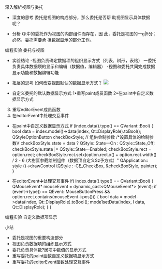 深入解析视图与委托
- 深度的思考
委托是视图的构成部分，那么委托是否帮
助视图显示具体数据呢？

- 分析
Qt中的委托作为视图的内部组件而存在，因
此，委托是视图的一g|5分；必然，委托需要承
担数据显示的部分工作。

编程实验 委托与视图 

- 实验结论
-视图负责确定数据项的组织显示方式（列表，树形，表格）
一委托负责具体数据项的显示和编辑（数据值，编辑器）
-视图和委托共同完成数据显示功能和数据编辑功能


- 拓展的思考
如何改变视图默认的数据显示方式？
![](_v_images_/.png)

- 自定义委托的默认数据显示方式
1•重写paint成员函数
2•在paint中自定义数据显示方式
3. 重写editorEvent成员函数
4. 在editorEvent中处理交互事件

- 在paint中自定义数据显示方式
if (index.data().type() == QVariant::Bool)
{
bool data = index.model()->data(index, Qt::DisplayRole).toBool();
QStyleOptionButton checkBoxStyle; // 组供会制参数
/*设置具体的绘制参数V
checkBoxStyle.state = data ? QStyle::State一On : QStyle::State_Off;
checkBoxStyle.state |= QStyle::State一Enabled;
checkBoxStyle.rect = option.rect;
checkBoxStyle.rect.setx(option.rect.x() + option.rect.width() / 2 - 6
/大樹匡参截绘制组件（数据顶自定义Sz予方式）"
QApplication:: style ()->drawControl (QStyle : :CE_CheckBox,
&checkBoxStyle,
painter);
}

- 在editorEvent中处理交互事件
if( index.data().type() == QVariant::Bool)
{
QMouseEvent* mouseEvent = dynamic_cast<QMouseEvent*> (event);
if (event->type() == QEvent::MouseButtonPress &&
option.rect.contains(mouseEvent->pos()))
{
bool data = model->data(index, Qt::DisplayRole).toBool();
mode1setData(index, I data, Qt::DisplayRole);
}
}

编程实验 自定义数据项显示

小结
- 委托是视图的重要构造部分
- 视图负责数据项的组织显示方式
- 委托负责具体数?居项中数值的显示方式
- 重写委托的paint函数自定义数据项显示方式
- 重写委托的editorEvent函数处理交互事件

